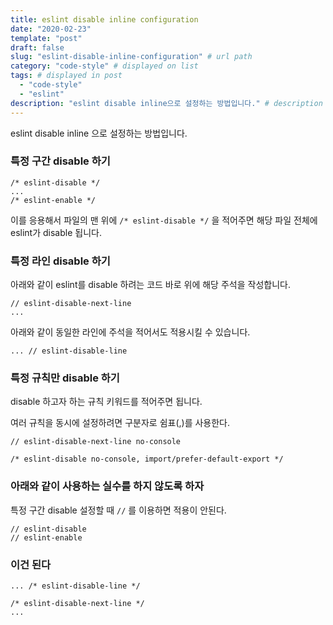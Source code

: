 ```yaml
---
title: eslint disable inline configuration
date: "2020-02-23"
template: "post"
draft: false
slug: "eslint-disable-inline-configuration" # url path
category: "code-style" # displayed on list
tags: # displayed in post
  - "code-style"
  - "eslint"
description: "eslint disable inline으로 설정하는 방법입니다." # description on list
---
```


eslint disable inline 으로 설정하는 방법입니다.

### 특정 구간 disable 하기

```
/* eslint-disable */
...
/* eslint-enable */
```

이를 응용해서 파일의 맨 위에 `/* eslint-disable */` 을 적어주면 해당 파일 전체에 eslint가 disable 됩니다.

### 특정 라인 disable 하기

아래와 같이 eslint를 disable 하려는 코드 바로 위에 해당 주석을 작성합니다.
```
// eslint-disable-next-line
...
```

아래와 같이 동일한 라인에 주석을 적어서도 적용시킬 수 있습니다.

```
... // eslint-disable-line
```

### 특정 규칙만 disable 하기

disable 하고자 하는 규칙 키워드를 적어주면 됩니다.

여러 규칙을 동시에 설정하려면 구분자로 쉼표(,)를 사용한다.

```
// eslint-disable-next-line no-console
```

```
/* eslint-disable no-console, import/prefer-default-export */
```

### 아래와 같이 사용하는 실수를 하지 않도록 하자

특정 구간 disable 설정할 때 `//` 를 이용하면 적용이 안된다.

```
// eslint-disable
// eslint-enable
```

### 이건 된다

```
... /* eslint-disable-line */
```

```
/* eslint-disable-next-line */
...
```